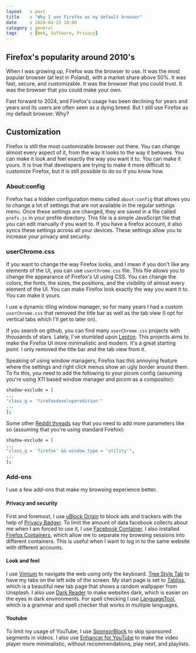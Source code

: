 ```yaml
---
layout   : post
title    : "Why I use Firefox as my default browser"
date     : 2024-04-13 18:00
category : general
tags     : [Web, Software, Privacy]
---
```


## Firefox's popularity around 2010's

When I was growing up, Firefox was the browser to use. It was the most popular
browser (at lest in Poland), with a market share above 50%. It was fast, secure,
and customizable. It was the browser that you could trust. It was the browser
that you could make your own.

Fast forward to 2024, and Firefox's usage has been declining for years and years
and its users are often seen as a dying breed. But I still use Firefox as my
default browser. Why?

## Customization

Firefox is still the most customizable browser out there. You can change almost
every aspect of it, from the way it looks to the way it behaves. You can make it
look and feel exactly the way you want it to. You can make it yours. It is true
that developers are trying to make it more difficult to customize Firefox, but
it is still possible to do so if you know how.

### About:config

Firefox has a hidden configuration menu called `about:config` that allows you to
change a lot of settings that are not available in the regular settings menu.
Once these settings are changed, they are saved in a file called `prefs.js` in
your profile directory. This file is a simple JavaScript file that you can edit
manually if you want to. If you have a firefox account, it also syncs these
settings across all your devices. These settings allow you to increase your
privacy and security.

### userChrome.css

If you want to change the way Firefox looks, and I mean if you don't like any
elements of the UI, you can use `userChrome.css` file. This file allows you to
change the appearance of Firefox's UI using CSS. You can change the colors, the
fonts, the sizes, the positions, and the visibility of almost every element of
the UI. You can make Firefox look exactly the way you want it to. You can make
it yours.

I use a dynamic tiling window manager, so for many years I had a custom
`userChrome.css` that removed the title bar as well as the tab view (I opt for
vertical tabs which I'll get to later on).

If you search on github, you can find many `userChrome.css` projects with
thousands of stars. Lately, I've stumbled upon [Lepton][1]. This projects aims to make
the Firefox UI more minimalistic and modern. It's a great starting point. I only
removed the title bar and the tab view from it.

Speaking of using window managers, Firefox has this annoying feature where the
settings and right click menus show an ugly border around them. To fix this, you
need to add the following to your picom config (assuming you're using X11 based
window manager and picom as a compositor):

```bash
shadow-exclude = [
...
"class_g = 'firefoxdeveloperedition'"
...
];
```

Some other [Reddit threads][2] say that you need to add more parameters like so
(assuming that you're using standard Firefox):

```bash
shadow-exclude = [
...
"class_g = 'firefox' && window_type = 'utility'",
...
];
```

### Add-ons

I use a few add-ons that make my browsing experience better.

#### Privacy and security

First and foremost, I use [uBlock Origin][3] to block ads and trackers with the
help of [Privacy Badger][4]. To limit the amount of data facebook collects about
me when I am forced to use it, I use [Facebook Container][5]. I also installed
[Firefox Containers][6], which allow me to separate my browsing sessions into
different containers. This is useful when I want to log in to the same website
with different accounts.

#### Look and feel

I use [Vimium][7] to navigate the web using only the keyboard.
[Tree Style Tab][8] to have my tabs on the left side of the screen. My start page
is set to [Tabliss][9], which is a beautiful new tab page that shows a random
wallpaper from Unsplash. I also use [Dark Reader][10] to make websites dark,
which is easier on the eyes in dark environments. For spell checking I use
[LanguageTool][11], which is a grammar and spell checker that works in multiple
languages.

#### Youtube

 To limit my usage of YouTube, I use [SponsorBlock][12] to skip sponsored
segments in videos. I also use [Enhancer for YouTube][13] to make the video player
more minimalistic, without recommendations, play next, and playlists.

[1]: <https://github.com/black7375/Firefox-UI-Fix>
[2]: <https://www.reddit.com/r/FirefoxCSS/comments/nr5mqb/comment/h0enxnf/?utm_source=share&utm_medium=web3x&utm_name=web3xcss&utm_term=1&utm_content=share_button>
[3]: <https://addons.mozilla.org/en-US/firefox/addon/ublock-origin/>
[4]: <https://addons.mozilla.org/en-US/firefox/addon/privacy-badger17/>
[5]: <https://addons.mozilla.org/en-US/firefox/addon/facebook-container/>
[6]: <https://addons.mozilla.org/en-US/firefox/addon/multi-account-containers/>
[7]: <https://addons.mozilla.org/en-US/firefox/addon/vimium-ff/>
[8]: <https://addons.mozilla.org/en-US/firefox/addon/tree-style-tab/>
[9]: <https://addons.mozilla.org/en-US/firefox/addon/tabliss/>
[10]: <https://addons.mozilla.org/en-US/firefox/addon/darkreader/>
[11]: <https://addons.mozilla.org/en-US/firefox/addon/languagetool/>
[12]: <https://addons.mozilla.org/en-US/firefox/addon/sponsorblock/>
[13]: <https://addons.mozilla.org/en-US/firefox/addon/enhancer-for-youtube/>
